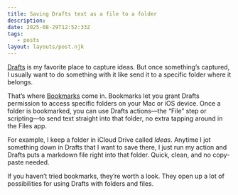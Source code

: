 ```yaml
---
title: Saving Drafts text as a file to a folder
description:
date: 2025-08-29T12:52:33Z
tags:
   - posts
layout: layouts/post.njk
---
```


[Drafts](https://getdrafts.com) is my favorite place to capture ideas. But once something’s captured, I usually want to do something with it like send it to a specific folder where it belongs.  

That’s where [Bookmarks](https://docs.getdrafts.com/docs/settings/bookmarks) come in. Bookmarks let you grant Drafts permission to access specific folders on your Mac or iOS device. Once a folder is bookmarked, you can use Drafts actions—the “File” step or scripting—to send text straight into that folder, no extra tapping around in the Files app.  

For example, I keep a folder in iCloud Drive called *Ideas*. Anytime I jot something down in Drafts that I want to save there, I just run my action and Drafts puts a markdown file right into that folder. Quick, clean, and no copy-paste needed.  

If you haven’t tried bookmarks, they’re worth a look. They open up a lot of possibilities for using Drafts with folders and files.

<img src="https://tinylytics.app/pixel/t7gxsHgmxhCWDZB8ssoN.gif?path=/saving-drafts-text-as-a-file-to-a-folder" alt="" style="width:1px;height:1px;border:0;" />